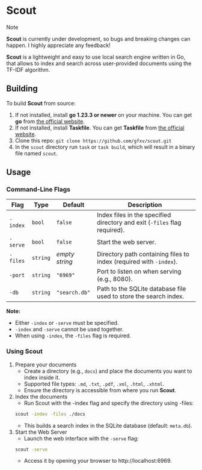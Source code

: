# Scout

> [!NOTE]
> **Scout** is currently under development, so bugs and breaking changes can happen.
> I highly appreciate any feedback!

**Scout** is a lightweight and easy to use local search engine written in Go, that 
allows to index and search across user-provided documents using the TF-IDF algorithm.

## Building
To build **Scout** from source:
1) If not installed, install **go 1.23.3 or newer** on your machine. You can get **go** from [the official website](https://go.dev/doc/install).
2) If not installed, install **Taskfile**. You can get **Taskfile** from [the official website](https://taskfile.dev/installation/).
3) Clone this repo: `git clone https://github.com/gfxv/scout.git`
4) In the `scout` directory run `task` or `task build`, which will result in a binary file named `scout`.

## Usage
### Command-Line Flags
| Flag | Type | Default | Description |
| ---- | ---- | ------- | ----------- |
| `-index` | `bool` | `false` | Index files in the specified directory and exit (`-files` flag required). |
| `-serve` | `bool` | `false` | Start the web server. |
| `-files` | `string` | *empty string* | Directory path containing files to index (required with `-index`). |
| `-port` | `string` | `"6969"` | Port to listen on when serving (e.g., 8080). |
| `-db` | `string` | `"search.db"` | Path to the SQLite database file used to store the search index. |

**Note:**
- Either `-index` or `-serve` must be specified.
- `-index` and `-serve` cannot be used together.
- When using `-index`, the `-files` flag is required.

### Using Scout
1) Prepare your documents
    - Create a directory (e.g., `docs`) and place the documents you want to index inside it.
    - Supported file types: `.md`, `.txt`, `.pdf`, `.xml`, `.html`, `.xhtml`.
    - Ensure the directory is accessible from where you run **Scout**.
2) Index the documents
    - Run Scout with the -index flag and specify the directory using -files:
    ```bash
    scout -index -files ./docs
    ```
    - This builds a search index in the SQLite database (default: `meta.db`).
3) Start the Web Server
    - Launch the web interface with the `-serve` flag:
    ```bash
    scout -serve
    ```
    - Access it by opening your browser to http://localhost:6969.

